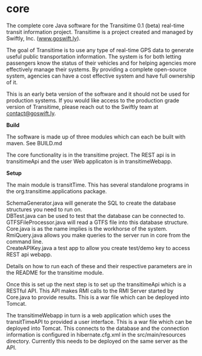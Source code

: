 core
====

The complete core Java software for the Transitime 0.1 (beta) real-time transit information project. Transitime is a project created and managed by Swiftly, Inc. (www.goswift.ly).

The goal of Transitime is to use any type of real-time GPS data to generate useful public transportation information. The system is for both letting passengers know the status of their vehicles and for helping agencies more effectively manage their systems. By providing a complete open-source system, agencies can have a cost effective system and have full ownership of it. 

This is an early beta version of the software and it should not be used for production systems. If you would like access to the production grade version of Transitime, please reach out to the Swiftly team at contact@goswift.ly.

<b>Build</b>

The software is made up of three modules which can each be built with maven. See BUILD.md

The core functionality is in the transitime project. The REST api is in transitimeApi and the user Web applicaton is in transitimeWebapp.

<b>Setup</b>

The main module is transitTime. This has several standalone programs in the org.transitime.applications package.

SchemaGenerator.java will generate the SQL to create the database structures you need to run on.<br/>
DBTest.java can be used to test that the database can be connected to.<br/>
GTFSFileProcessor.java will read a GTFS file into this database structure.<br/>
Core.java is as the name implies is the workhorse of the system. <br/>
RmiQuery.java allows you make queries to the server run in core from the command line.<br/>
CreateAPIKey.java a test app to allow you create test/demo key to access REST api webapp.<br/>

Details on how to run each of these and their respective parameters are in the README for the transitime module.

Once this is set up the next step is to set up the transitimeApi which is a RESTful API. This API makes RMI calls to the RMI Server started by Core.java to provide results. This is a war file which can be deployed into Tomcat.  

The transitimeWebapp in turn is a web application which uses the transitTimeAPI to provided a user interface. This is a war file which can be deployed into Tomcat. This connects to the database and the connection information is configured in hibernate.cfg.xml in the src/main/resources directory. Currently this needs to be deployed on the same server as the API.


